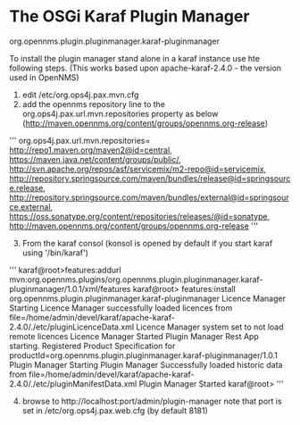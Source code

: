 # The OSGi Karaf Plugin Manager  
org.opennms.plugin.pluginmanager.karaf-pluginmanager

To install the plugin manager stand alone in a karaf instance use hte following steps. 
(This works based upon apache-karaf-2.4.0 - the version used in OpenNMS)

1. edit <karaf home>/etc/org.ops4j.pax.mvn.cfg
2. add the opennms repository line to the org.ops4j.pax.url.mvn.repositories property as below
 (http://maven.opennms.org/content/groups/opennms.org-release)

'''
org.ops4j.pax.url.mvn.repositories= \
    http://repo1.maven.org/maven2@id=central, \
    https://maven.java.net/content/groups/public/, \
    http://svn.apache.org/repos/asf/servicemix/m2-repo@id=servicemix, \
    http://repository.springsource.com/maven/bundles/release@id=springsource.release, \
    http://repository.springsource.com/maven/bundles/external@id=springsource.external, \
    https://oss.sonatype.org/content/repositories/releases/@id=sonatype, \
    http://maven.opennms.org/content/groups/opennms.org-release
'''

3. From the karaf consol (konsol is opened by default if you start karaf using '<karaf home>/bin/karaf')

'''
karaf@root>features:addurl mvn:org.opennms.plugins/org.opennms.plugin.pluginmanager.karaf-pluginmanager/1.0.1/xml/features
karaf@root> features:install org.opennms.plugin.pluginmanager.karaf-pluginmanager
Licence Manager Starting
Licence Manager successfully loaded licences from file=/home/admin/devel/karaf/apache-karaf-2.4.0/./etc/pluginLicenceData.xml
Licence Manager system set to not load remote licences
Licence Manager Started
Plugin Manager Rest App starting.
Registered Product Specification for productId=org.opennms.plugin.pluginmanager.karaf-pluginmanager/1.0.1
Plugin Manager Starting
Plugin Manager Successfully loaded historic data from file=/home/admin/devel/karaf/apache-karaf-2.4.0/./etc/pluginManifestData.xml
Plugin Manager Started
karaf@root> 
'''

4. browse to http://localhost:port/admin/plugin-manager
note that port is set in <karaf home>/etc/org.ops4j.pax.web.cfg
(by default 8181)




